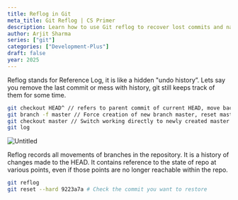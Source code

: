 ```yaml
---
title: Reflog in Git
meta_title: Git Reflog | CS Primer
description: Learn how to use Git reflog to recover lost commits and navigate your Git history in 2025. A powerful tool for managing your Git repository.
author: Arjit Sharma
series: ["git"]
categories: ["Development-Plus"]
draft: false
year: 2025
---
```


Reflog stands for Reference Log, it is like a hidden  "undo history”. Lets say you remove the last commit or mess with history, git still keeps track of them for some time.

```bash
git checkout HEAD^ // refers to parent commit of current HEAD, move back 1 commit
git branch -f master // Force creation of new branch master, reset master branch to previous commit 
git checkout master // Switch working directly to newly created master branch
git log
```

![Untitled](https://res.cloudinary.com/dwa6rcttw/image/upload/v1741781683/Untitled_11_iqzpnv.png)

Reflog records all movements of branches in the repository. It is a history of changes made to the HEAD. It contains reference to the state of repo at various points, even if those points are no longer reachable within the repo.

```bash
git reflog
git reset --hard 9223a7a # Check the commit you want to restore
```